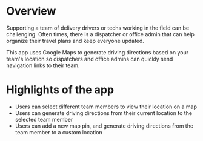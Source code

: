 # Overview
Supporting a team of delivery drivers or techs working in the field can be challenging. Often times, there is a dispatcher or office admin that can help organize their travel plans and keep everyone updated. 

This app uses Google Maps to generate driving directions based on your team's location so dispatchers and office admins can quickly send navigation links to their team. 

# Highlights of the app
- Users can select different team members to view their location on a map
- Users can generate driving directions from their current location to the selected team member
- Users can add a new map pin, and generate driving directions from the team member to a custom location
